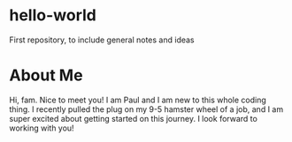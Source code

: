 # hello-world
First repository, to include general notes and ideas

# About Me

<p>Hi, fam.  Nice to meet you!  I am Paul and I am new to this whole coding thing.  I recently pulled the plug on my 9-5 hamster wheel of a job, and I am super excited about getting started on this journey.  I look forward to working with you!</p>
